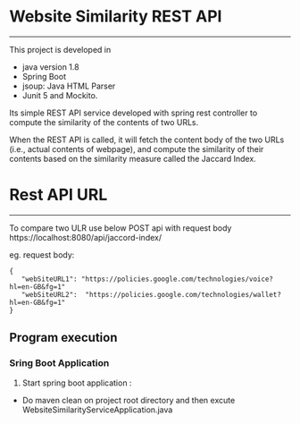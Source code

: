 # Website Similarity REST API
--------
This project is developed in <br> 
* java version 1.8
* Spring Boot
* jsoup: Java HTML Parser
* Junit 5 and Mockito.

Its simple REST API service developed with spring rest controller to compute the similarity of the contents of two URLs.

When the REST API is called, it will fetch the content body of the two URLs (i.e.,
actual contents of webpage), and compute the similarity of their contents based
on the similarity measure called the Jaccard Index.


# Rest API URL
-----
To compare two ULR use below POST api with request body
   https://localhost:8080/api/jaccord-index/ 

eg. request body: 

    {
       "webSiteURL1": "https://policies.google.com/technologies/voice?hl=en-GB&fg=1"
       "webSiteURL2":  "https://policies.google.com/technologies/wallet?hl=en-GB&fg=1"
    }
  


## Program execution
### Sring Boot Application
  1. Start spring boot application : 
  * Do maven clean on project root directory and then excute WebsiteSimilarityServiceApplication.java

